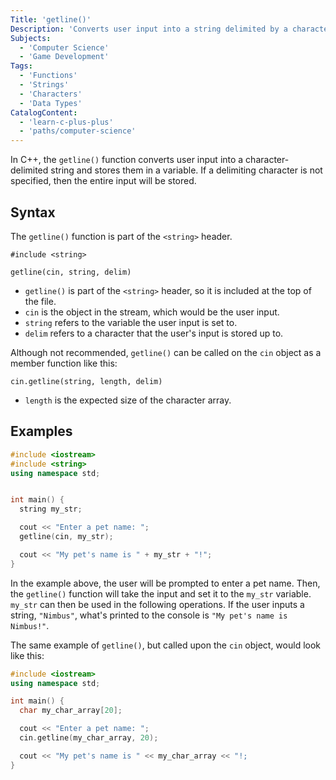 ```yaml
---
Title: 'getline()'
Description: 'Converts user input into a string delimited by a character, if specified, and then stored into a variable.'
Subjects:
  - 'Computer Science'
  - 'Game Development'
Tags:
  - 'Functions'
  - 'Strings'
  - 'Characters'
  - 'Data Types'
CatalogContent:
  - 'learn-c-plus-plus'
  - 'paths/computer-science'
---
```


In C++, the `getline()` function converts user input into a character-delimited string and stores them in a variable. If a delimiting character is not specified, then the entire input will be stored.

## Syntax

The `getline()` function is part of the `<string>` header.

```pseudo
#include <string>

getline(cin, string, delim)
```

- `getline()` is part of the `<string>` header, so it is included at the top of the file.
- `cin` is the object in the stream, which would be the user input.
- `string` refers to the variable the user input is set to.
- `delim` refers to a character that the user's input is stored up to.

Although not recommended, `getline()` can be called on the `cin` object as a member function like this:

```pseudo
cin.getline(string, length, delim)
```

- `length` is the expected size of the character array.

## Examples

```cpp
#include <iostream>
#include <string>
using namespace std;


int main() {
  string my_str;

  cout << "Enter a pet name: ";
  getline(cin, my_str);

  cout << "My pet's name is " + my_str + "!";
}
```

In the example above, the user will be prompted to enter a pet name. Then, the `getline()` function will take the input and set it to the `my_str` variable. `my_str` can then be used in the following operations. If the user inputs a string, `"Nimbus"`, what's printed to the console is `"My pet's name is Nimbus!"`.

The same example of `getline()`, but called upon the `cin` object, would look like this:

```cpp
#include <iostream>
using namespace std;

int main() {
  char my_char_array[20];

  cout << "Enter a pet name: ";
  cin.getline(my_char_array, 20);

  cout << "My pet's name is " << my_char_array << "!;
}
```

